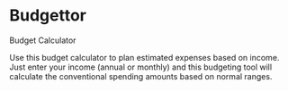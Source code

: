 # Budgettor
Budget Calculator

Use this budget calculator to plan estimated expenses based on income. Just enter your income (annual or monthly) and this budgeting tool will calculate the conventional spending amounts based on normal ranges.
